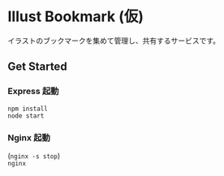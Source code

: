 Illust Bookmark (仮)
====================

イラストのブックマークを集めて管理し、共有するサービスです。

Get Started
-----------
### Express 起動  
`npm install`  
`node start`

### Nginx 起動
(`nginx -s stop`)  
`nginx`
